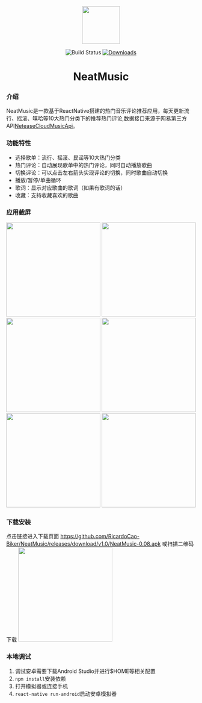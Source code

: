 <center>
  <img width="100px" src="http://www.mptab.cn/img/neatmusicicon.png">
  </center>
<p align="center">
  <img src="https://img.shields.io/circleci/project/github/vuejs/vue/dev.svg" alt="Build Status">
  <a href="https://github.com/RicardoCao-Biker/NeatMusic/releases/download/v1.0/NeatMusic-0.08.apk"><img src="https://img.shields.io/npm/dm/vue.svg" alt="Downloads"></a>
  <br>
</p>
<h1 align="center">NeatMusic</h1>

### 介绍
NeatMusic是一款基于ReactNative搭建的热门音乐评论推荐应用，每天更新流行、摇滚、嘻哈等10大热门分类下的推荐热门评论,数据接口来源于网易第三方API<a href="https://github.com/Binaryify/NeteaseCloudMusicApi">NeteaseCloudMusicApi</a>。

### 功能特性
- 选择歌单：流行、摇滚、民谣等10大热门分类
- 热门评论：自动展现歌单中的热门评论，同时自动播放歌曲
- 切换评论：可以点击左右箭头实现评论的切换，同时歌曲自动切换
- 播放/暂停/单曲循环
- 歌词：显示对应歌曲的歌词（如果有歌词的话）
- 收藏：支持收藏喜欢的歌曲

### 应用截屏

<img width="250px" src="http://www.mptab.cn/img/ss1.png">
<img width="250px" src="http://www.mptab.cn/img/ss2.png">
<img width="250px" src="http://www.mptab.cn/img/ss3.png">
<img width="250px" src="http://www.mptab.cn/img/ss4.png">
<img width="250px" src="http://www.mptab.cn/img/ss5.png">
<img width="250px" src="http://www.mptab.cn/img/ss6.png">

### 下载安装
点击链接进入下载页面
https://github.com/RicardoCao-Biker/NeatMusic/releases/download/v1.0/NeatMusic-0.08.apk
或扫描二维码下载
<img width="250px" src="http://www.mptab.cn/img/NeatMusic_download.png">
### 本地调试
1. 调试安卓需要下载Android Studio并进行$HOME等相关配置
2. `npm install`安装依赖
3. 打开模拟器或连接手机
4. `react-native run-android`启动安卓模拟器


